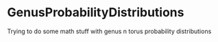# GenusProbabilityDistributions
Trying to do some math stuff with genus n torus probability distributions
